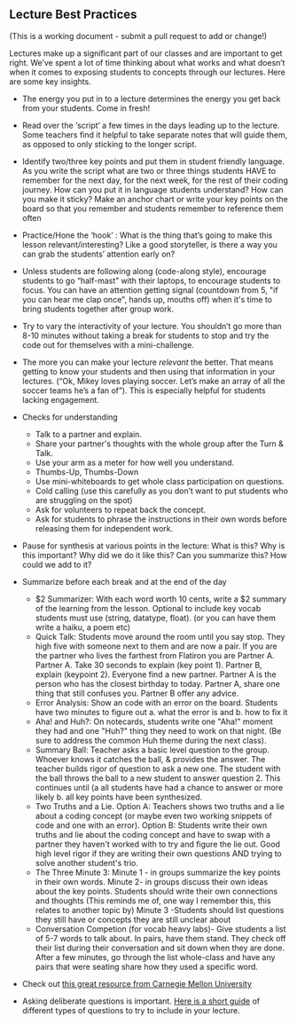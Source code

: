## Lecture Best Practices

(This is a working document - submit a pull request to add or change!)

Lectures make up a significant part of our classes and are important to get right. We’ve spent a lot of time thinking about what works and what doesn’t when it comes to exposing students to concepts through our lectures. Here are some key insights.

+ The energy you put in to a lecture determines the energy you get back from your students. Come in fresh!
+ Read over the ‘script’ a few times in the days leading up to the lecture. Some teachers find it helpful to take separate notes that will guide them, as opposed to only sticking to the longer script.

+ Identify two/three key points and put them in student friendly language. As you write the script what are two or three things students HAVE to remember for the next day, for the next week, for the rest of their coding journey. How can you put it in language students understand? How can you make it sticky? Make an anchor chart or write your key points on the board so that you remember and students remember to reference them often

+ Practice/Hone the ‘hook’ : What is the thing that’s going to make this lesson relevant/interesting? Like a good storyteller, is there a way you can grab the students’ attention early on?
+ Unless students are following along (code-along style), encourage students to go “half-mast” with their laptops, to encourage students to focus. You can have an attention getting signal (countdown from 5, "if you can hear me clap once", hands up, mouths off) when it's time to bring students together after group work.
+ Try to vary the interactivity of your lecture. You shouldn’t go more than 8-10 minutes without taking a break for students to stop and try the code out for themselves with a mini-challenge.
+ The more you can make your lecture *relevant* the better. That means getting to know your students and then using that information in your lectures. (“Ok, Mikey loves playing soccer. Let’s make an array of all the soccer teams he’s a fan of”). This is especially helpful for students lacking engagement.
+ Checks for understanding
	+ Talk to a partner and explain. 
	+ Share your partner's thoughts with the whole group after the Turn & Talk.
	+ Use your arm as a meter for how well you understand.
	+ Thumbs-Up, Thumbs-Down
	+ Use mini-whiteboards to get whole class participation on questions.
	+ Cold calling (use this carefully as you don’t want to put students who are struggling on the spot)
	+ Ask for volunteers to repeat back the concept.
	+ Ask for students to phrase the instructions in their own words before releasing them for independent work. 

+ Pause for synthesis at various points in the lecture:
What is this? Why is this important? Why did we do it like this? Can you summarize this? How could we add to it?
+ Summarize before each break and at the end of the day
	+ $2 Summarizer: With each word worth 10 cents, write a $2 summary of the learning from the
lesson. Optional to include key vocab students must use (string, datatype, float). (or you can have them write a haiku, a poem etc)
	+ Quick Talk: Students move around the room until you say stop. They high five with someone next to them and are now a pair. If you are the partner who lives the farthest from Flatiron you are Partner A. Partner A. Take 30 seconds to explain (key point 1). Partner B, explain (keypoint 2). Everyone find a new partner. Partner A is the person who has the closest birthday to today. Partner A, share one thing that still confuses you. Partner B offer any advice.
	+  Error Analysis: Show an code with an error on the board. Students have two minutes to figure out a. what the error is and b. how to fix it
	+ Aha! and Huh?: On notecards, students write one "Aha!" moment they had and one "Huh?" thing they need to work on that night. (Be sure to address the common Huh theme during the next class).
	+ Summary Ball: Teacher asks a basic level question to the group. Whoever knows it catches the ball, & provides the answer. The teacher builds rigor of question to ask a new one. The student with the ball throws the ball to a new student to answer question 2. This continues until (a all students have had a chance to answer or more likely b. all key points have been synthesized. 
	+ Two Truths and a Lie. Option A: Teachers shows two truths and a lie  about a coding concept (or maybe even two working snippets of code and one with an error). Option B: Students write their own truths and lie about the coding concept and have to swap with a partner they haven't worked with to try and figure the lie out. Good high level rigor if they are writing their own questions AND trying to solve another student's trio.
	+ The Three Minute 3: Minute 1 - in groups summarize the key points in their own words. Minute 2- in groups discuss their own ideas about the key points. Students should write their own connections and thoughts (This reminds me of, one way I remember this, this relates to another topic by) Minute 3 -Students should list questions they still have or concepts they are still unclear about
	+ Conversation Competion (for vocab heavy labs)- Give students a list of 5-7 words to talk about. In pairs, have them stand. They check off their list during their conversation and sit down when they are done. After a few minutes, go through the list whole-class and have any pairs that were seating share how they used a specific word.


+ Check out [this great resource from Carnegie Mellon University](http://www.cmu.edu/teaching/designteach/teach/instructionalstrategies/lectures.html)

+ Asking deliberate questions is important. [Here is a short guide](http://medicine.wright.edu/sites/default/files/page/attachments/QuestionTemplates.pdf) of different types of questions to try to include in your lecture.


